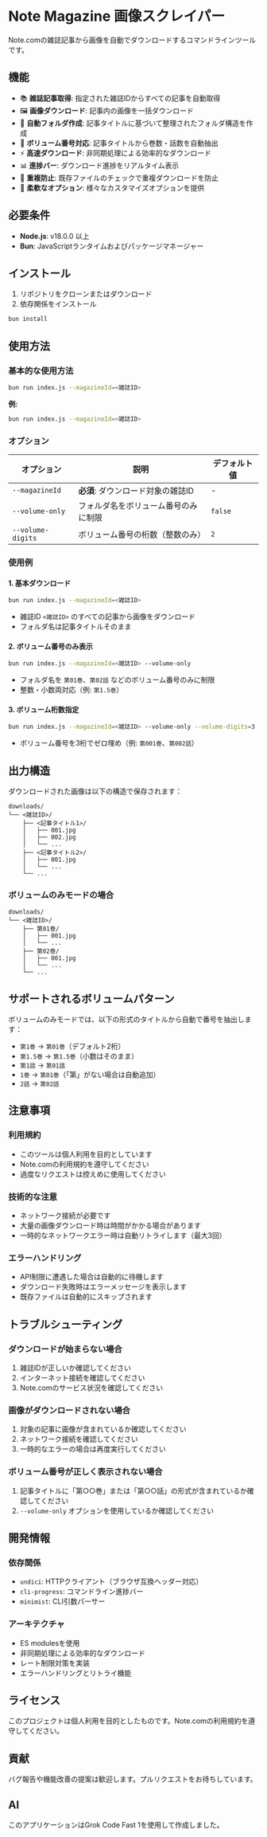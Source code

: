 # Note Magazine 画像スクレイパー

Note.comの雑誌記事から画像を自動でダウンロードするコマンドラインツールです。

## 機能

- 📚 **雑誌記事取得**: 指定された雑誌IDからすべての記事を自動取得
- 🖼️ **画像ダウンロード**: 記事内の画像を一括ダウンロード
- 📁 **自動フォルダ作成**: 記事タイトルに基づいて整理されたフォルダ構造を作成
- 🔢 **ボリューム番号対応**: 記事タイトルから巻数・話数を自動抽出
- ⚡ **高速ダウンロード**: 非同期処理による効率的なダウンロード
- 📊 **進捗バー**: ダウンロード進捗をリアルタイム表示
- 🔄 **重複防止**: 既存ファイルのチェックで重複ダウンロードを防止
- 🎯 **柔軟なオプション**: 様々なカスタマイズオプションを提供

## 必要条件

- **Node.js**: v18.0.0 以上
- **Bun**: JavaScriptランタイムおよびパッケージマネージャー

## インストール

1. リポジトリをクローンまたはダウンロード
2. 依存関係をインストール

```bash
bun install
```

## 使用方法

### 基本的な使用方法

```bash
bun run index.js --magazineId=<雑誌ID>
```

**例:**
```bash
bun run index.js --magazineId=<雑誌ID>
```

### オプション

| オプション | 説明 | デフォルト値 |
|-----------|------|-------------|
| `--magazineId` | **必須**: ダウンロード対象の雑誌ID | - |
| `--volume-only` | フォルダ名をボリューム番号のみに制限 | `false` |
| `--volume-digits` | ボリューム番号の桁数（整数のみ） | `2` |

### 使用例

#### 1. 基本ダウンロード
```bash
bun run index.js --magazineId=<雑誌ID>
```
- 雑誌ID `<雑誌ID>` のすべての記事から画像をダウンロード
- フォルダ名は記事タイトルそのまま

#### 2. ボリューム番号のみ表示
```bash
bun run index.js --magazineId=<雑誌ID> --volume-only
```
- フォルダ名を `第01巻`、`第02話` などのボリューム番号のみに制限
- 整数・小数両対応（例: `第1.5巻`）

#### 3. ボリューム桁数指定
```bash
bun run index.js --magazineId=<雑誌ID> --volume-only --volume-digits=3
```
- ボリューム番号を3桁でゼロ埋め（例: `第001巻`、`第002話`）

## 出力構造

ダウンロードされた画像は以下の構造で保存されます：

```
downloads/
└── <雑誌ID>/
    ├── <記事タイトル1>/
    │   ├── 001.jpg
    │   ├── 002.jpg
    │   └── ...
    ├── <記事タイトル2>/
    │   ├── 001.jpg
    │   └── ...
    └── ...
```

### ボリュームのみモードの場合

```
downloads/
└── <雑誌ID>/
    ├── 第01巻/
    │   ├── 001.jpg
    │   └── ...
    ├── 第02巻/
    │   ├── 001.jpg
    │   └── ...
    └── ...
```

## サポートされるボリュームパターン

ボリュームのみモードでは、以下の形式のタイトルから自動で番号を抽出します：

- `第1巻` → `第01巻`（デフォルト2桁）
- `第1.5巻` → `第1.5巻`（小数はそのまま）
- `第1話` → `第01話`
- `1巻` → `第01巻`（「第」がない場合は自動追加）
- `2話` → `第02話`

## 注意事項

### 利用規約
- このツールは個人利用を目的としています
- Note.comの利用規約を遵守してください
- 過度なリクエストは控えめに使用してください

### 技術的な注意
- ネットワーク接続が必要です
- 大量の画像ダウンロード時は時間がかかる場合があります
- 一時的なネットワークエラー時は自動リトライします（最大3回）

### エラーハンドリング
- API制限に遭遇した場合は自動的に待機します
- ダウンロード失敗時はエラーメッセージを表示します
- 既存ファイルは自動的にスキップされます

## トラブルシューティング

### ダウンロードが始まらない場合
1. 雑誌IDが正しいか確認してください
2. インターネット接続を確認してください
3. Note.comのサービス状況を確認してください

### 画像がダウンロードされない場合
1. 対象の記事に画像が含まれているか確認してください
2. ネットワーク接続を確認してください
3. 一時的なエラーの場合は再度実行してください

### ボリューム番号が正しく表示されない場合
1. 記事タイトルに「第○○巻」または「第○○話」の形式が含まれているか確認してください
2. `--volume-only` オプションを使用しているか確認してください

## 開発情報

### 依存関係
- `undici`: HTTPクライアント（ブラウザ互換ヘッダー対応）
- `cli-progress`: コマンドライン進捗バー
- `minimist`: CLI引数パーサー

### アーキテクチャ
- ES modulesを使用
- 非同期処理による効率的なダウンロード
- レート制限対策を実装
- エラーハンドリングとリトライ機能

## ライセンス

このプロジェクトは個人利用を目的としたものです。Note.comの利用規約を遵守してください。

## 貢献

バグ報告や機能改善の提案は歓迎します。プルリクエストをお待ちしています。

## AI
このアプリケーションはGrok Code Fast 1を使用して作成しました。